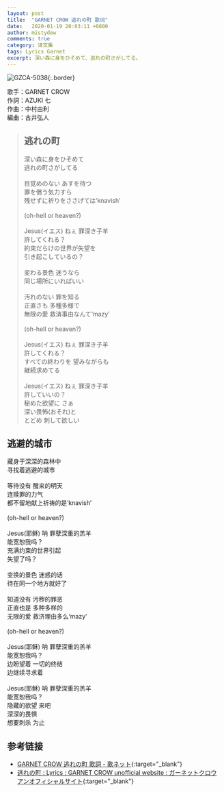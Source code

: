 ```yaml
---
layout: post
title:  "GARNET CROW 逃れの町 歌词"
date:   2020-01-19 20:03:11 +0800
author: mistydew
comments: true
category: 译文集
tags: Lyrics Garnet
excerpt: 深い森に身をひそめて、逃れの町さがしてる。
---
```

![GZCA-5038](https://ganekuro.github.io/images/discography/album/GZCA-5038.jpg){:.border}

歌手：GARNET CROW<br>
作詞：AZUKI 七<br>
作曲：中村由利<br>
編曲：古井弘人

<blockquote class="original">
  <h2>逃れの町</h2>
  <p>
    深い森に身をひそめて<br>
    逃れの町さがしてる<br>
    <br>
    目覚めのない あすを待つ<br>
    罪を償う気力すら<br>
    残せずに祈りをささげては‘knavish’<br>
    <br>
    (oh-hell or heaven?)<br>
    <br>
    Jesus(イエス) ねぇ 罪深き子羊<br>
    許してくれる？<br>
    約束だらけの世界が失望を<br>
    引き起こしているの？<br>
    <br>
    変わる景色 迷うなら<br>
    同じ場所にいればいい<br>
    <br>
    汚れのない 罪を知る<br>
    正直さも 多種多様で<br>
    無限の愛 救済事由なんて‘mazy’<br>
    <br>
    (oh-hell or heaven?)<br>
    <br>
    Jesus(イエス) ねぇ 罪深き子羊<br>
    許してくれる？<br>
    すべての終わりを 望みながらも<br>
    継続求めてる<br>
    <br>
    Jesus(イエス) ねぇ 罪深き子羊<br>
    許していいの？<br>
    秘めた欲望に さぁ<br>
    深い畏怖(おそれ)と<br>
    とどめ 刺して欲しい
  </p>
</blockquote>

<div class="translation">
  <h2>逃避的城市</h2>
  <p>
    藏身于深深的森林中<br>
    寻找着逃避的城市<br>
    <br>
    等待没有 醒来的明天<br>
    连赎罪的力气<br>
    都不留地献上祈祷的是‘knavish’<br>
    <br>
    (oh-hell or heaven?)<br>
    <br>
    Jesus(耶稣) 呐 罪孽深重的羔羊<br>
    能宽恕我吗？<br>
    充满约束的世界引起<br>
    失望了吗？<br>
    <br>
    变换的景色 迷惑的话<br>
    待在同一个地方就好了<br>
    <br>
    知道没有 污秽的罪恶<br>
    正直也是 多种多样的<br>
    无限的爱 救济理由多么‘mazy’<br>
    <br>
    (oh-hell or heaven?)<br>
    <br>
    Jesus(耶稣) 呐 罪孽深重的羔羊<br>
    能宽恕我吗？<br>
    边盼望着 一切的终结<br>
    边继续寻求着<br>
    <br>
    Jesus(耶稣) 呐 罪孽深重的羔羊<br>
    能宽恕我吗？<br>
    隐藏的欲望 来吧<br>
    深深的畏惧<br>
    想要刺杀 为止
  </p>
</div>

## 参考链接

* [GARNET CROW 逃れの町 歌詞 - 歌ネット](https://www.uta-net.com/song/20210/){:target="_blank"}
* [逃れの町 : Lyrics : GARNET CROW unofficial website : ガーネットクロウ アンオフィシャルサイト](https://ganekuro.github.io/lyrics/original/Nogare-no-Machi.html){:target="_blank"}
